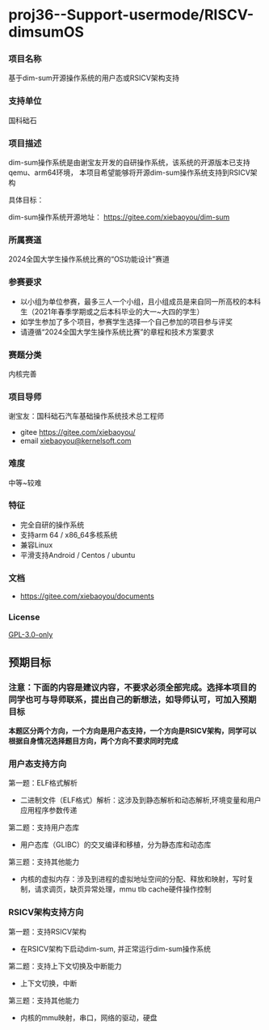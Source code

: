# proj36--Support-usermode/RISCV-dimsumOS
### 项目名称
基于dim-sum开源操作系统的用户态或RSICV架构支持

### 支持单位
国科础石

### 项目描述

dim-sum操作系统是由谢宝友开发的自研操作系统，该系统的开源版本已支持qemu、arm64环境， 本项目希望能够将开源dim-sum操作系统支持到RSICV架构

具体目标：

dim-sum操作系统开源地址： https://gitee.com/xiebaoyou/dim-sum

### 所属赛道

2024全国大学生操作系统比赛的“OS功能设计”赛道



### 参赛要求

- 以小组为单位参赛，最多三人一个小组，且小组成员是来自同一所高校的本科生（2021年春季学期或之后本科毕业的大一~大四的学生）
- 如学生参加了多个项目，参赛学生选择一个自己参加的项目参与评奖
- 请遵循“2024全国大学生操作系统比赛”的章程和技术方案要求

### 赛题分类

内核完善

### 项目导师

谢宝友：国科础石汽车基础操作系统技术总工程师

- gitee https://gitee.com/xiebaoyou/
- email xiebaoyou@kernelsoft.com



### 难度

中等~较难

### 特征

- 完全自研的操作系统
- 支持arm 64 / x86_64多核系统
- 兼容Linux
- 平滑支持Android / Centos / ubuntu



### 文档

- https://gitee.com/xiebaoyou/documents

### License

[GPL-3.0-only](https://opensource.org/licenses/GPL-3.0)



## 预期目标

### 注意：下面的内容是建议内容，不要求必须全部完成。选择本项目的同学也可与导师联系，提出自己的新想法，如导师认可，可加入预期目标

**本题区分两个方向，一个方向是用户态支持，一个方向是RSICV架构，同学可以根据自身情况选择题目方向，两个方向不要求同时完成**

### 用户态支持方向
第一题：ELF格式解析
- 二进制文件（ELF格式）解析：这涉及到静态解析和动态解析,环境变量和用户应用程序参数传递

第二题：支持用户态库
- 用户态库（GLIBC）的交叉编译和移植，分为静态库和动态库

第三题：支持其他能力
- 内核的虚拟内存：涉及到进程的虚拟地址空间的分配、释放和映射，写时复制，请求调页，缺页异常处理，mmu tlb cache硬件操作控制

### RSICV架构支持方向
第一题：支持RSICV架构
- 在RSICV架构下启动dim-sum, 并正常运行dim-sum操作系统

第二题：支持上下文切换及中断能力
- 上下文切换，中断

第三题：支持其他能力
- 内核的mmu映射，串口，网络的驱动，硬盘
